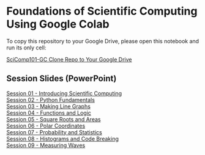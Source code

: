 # Foundations of Scientific Computing Using Google Colab

To copy this repository to your Google Drive, please open this notebook and run its only cell:

[SciComp101-GC Clone Repo to Your Google Drive](https://colab.research.google.com/drive/1200KoHTFcsc_2gQmjNJ_s2e2Vf1g1Bcz?usp=sharing)

## Session Slides (PowerPoint)


[Session 01 - Introducing Scientific Computing](https://brookhavenlab.sharepoint.com/:p:/s/scicomp101/EQa795IWBf5PjaFqUO05dxkB7HZoZI0_m3KINKHFHzloxw)\
[Session 02 - Python Fundamentals](https://brookhavenlab.sharepoint.com/:p:/s/scicomp101/EQFyW-G4bk9JokCnmhZmCnoBLb9xrJmaqS4HZJDvo2QDCA?e=03K4hM)\
[Session 03 - Making Line Graphs](https://brookhavenlab.sharepoint.com/:p:/s/scicomp101/EejwiZhOflZDq-MXORPI6L0BmOTPjIkqSlZOzF52sU_uOg?e=FcLxyE)\
[Session 04 - Functions and Logic](https://brookhavenlab.sharepoint.com/:p:/s/scicomp101/EY7aiyA3_llIo2F7M8ieYNIBBwBmf5QuF7j20szB02uKjg?e=qwtteJ)\
[Session 05 - Square Roots and Areas](https://brookhavenlab.sharepoint.com/:p:/s/scicomp101/Eajjh4I3Bz5Iv6ZWLQ-pnCMBs6wVIPhduHsVoyeO45geWQ?e=4bJW6l)\
[Session 06 - Polar Coordinates](https://brookhavenlab.sharepoint.com/:p:/s/scicomp101/EY2g8S1drE9KhYOQRmYGU5IBuCdY2UjVcnGTiMcddBKVqw?e=Ze8o3f)\
[Session 07 - Probability and Statistics](https://brookhavenlab.sharepoint.com/:p:/s/scicomp101/Ed1K5NfKVBtLldjPTmK1994BBYzvFZpdU9u93Ps8Qvx-mw?e=HsCcq1)\
[Session 08 - Histograms and Code Breaking](https://brookhavenlab.sharepoint.com/:p:/s/scicomp101/EQUEdCEVPDFGp_Fic8uzR6oBJr6e1ullF4xH1_GAAk4NrA?e=PdCcG3)\
[Session 09 - Measuring Waves](https://brookhavenlab.sharepoint.com/:p:/s/scicomp101/EUoQkzHj2shIlRucdBCzPygBDkeEWdJQNJ0jgXRO9odslA?e=fNSHwB)
